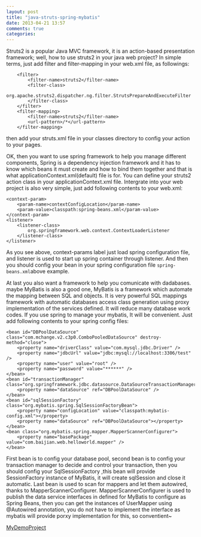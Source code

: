 ```yaml
---
layout: post
title: "java-struts-spring-mybatis"
date: 2013-04-21 13:57
comments: true
categories: 
---
```

Struts2 is a popular Java MVC framework, it is an action-based presentation framework;
well, how to use struts2 in your java web project? In simple terms, just add filter and 
filter-mapping in your web.xml file, as followings:
<!-- more -->
```
    <filter>
        <filter-name>struts2</filter-name>
        <filter-class>
            org.apache.struts2.dispatcher.ng.filter.StrutsPrepareAndExecuteFilter
        </filter-class>
    </filter>
    <filter-mapping>
        <filter-name>struts2</filter-name>
        <url-pattern>/*</url-pattern>
    </filter-mapping>
```
then add your struts.xml file in your classes directory to config
your action to your pages.

OK, then you want to use spring framework to help you manage different components,
Spring is a dependency injection framework and it has to know which beans it must create
and how to bind them together and that is what applicationContext.xml(default) file is for.
You can define your struts2 action class in your applicationContext.xml file.
Intergrate into your web project is also very simple, just add following contents to your web.xml:
```
<context-param>
    <param-name>contextConfigLocation</param-name>
    <param-value>classpath:spring-beans.xml</param-value>
</context-param>
<listener>
    <listener-class>
        org.springframework.web.context.ContextLoaderListener
    </listener-class>
</listener>
```
As you see above, context-params label just load spring configuration file,
and listener is used to start up spring container through listener.
And then you should config your bean in your spring configuration file 
`spring-beans.xml`above example.

At last you also want a framework to help you comunicate with dadabases.
maybe MyBatis is also a good one, MyBatis is a framework which automate the 
mapping between SQL and objects. It is very powerful SQL mappings framework
with automatic databases access class generation using proxy implementation
of the services defined. It will reduce many database work codes.
If you use spring to manage your mybatis, It will be convenient.
Just add following contents to your spring config files:
```
<bean id="DBPoolDataSource" class="com.mchange.v2.c3p0.ComboPooledDataSource" destroy-method="close">
    <property name="driverClass" value="com.mysql.jdbc.Driver" />
    <property name="jdbcUrl" value="jdbc:mysql://localhost:3306/test" />
    <property name="user" value="root" />
    <property name="password" value="******" />
</bean>
<bean id="transactionManager" class="org.springframework.jdbc.datasource.DataSourceTransactionManager">
    <property name="dataSource" ref="DBPoolDataSource" />
</bean>
<bean id="sqlSessionFactory" class="org.mybatis.spring.SqlSessionFactoryBean">
    <property name="configLocation" value="classpath:mybatis-config.xml"></property>
    <property name="dataSource" ref="DBPoolDataSource"></property>
</bean>
<bean class="org.mybatis.spring.mapper.MapperScannerConfigurer">
    <property name="basePackage" value="com.baijian.web.helloworld.mapper" />
</bean>
```
First bean is to config your database pool, 
second bean is to config your transaction manager to decide and control your transaction,
then you should config your SqlSessionFactory ,this bean will provide SessionFactory instance 
of MyBatis, it will create sqlSession and close it automatic. 
Last bean is used to scan for mappers and let them autowired, thanks to MapperScannerConfigurer.
MapperScannerConfigurer is used to publish the data service
interfaces in defined for MyBatis to configure as Spring Beans, then you can get the instances 
of UserMapper using @Autowired annotation, you do not have to implement the interface
as mybatis will provide porxy implementation for this, so conventient~

<a href="https://www.github.com/baijian/java-ssi-demo/">MyDemoProject</a>

